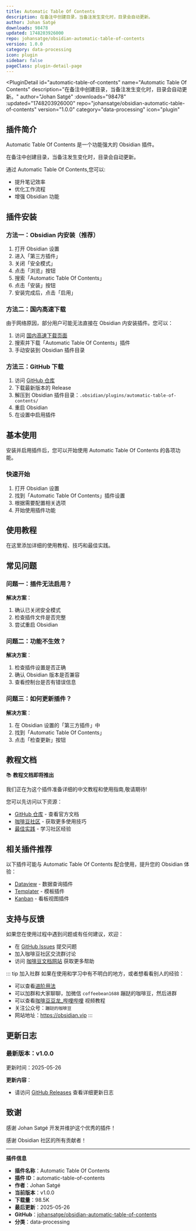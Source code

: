 ```yaml
---
title: Automatic Table Of Contents
description: 在备注中创建目录，当备注发生变化时，目录会自动更新。
author: Johan Satgé
downloads: 98478
updated: 1748203926000
repo: johansatge/obsidian-automatic-table-of-contents
version: 1.0.0
category: data-processing
icon: plugin
sidebar: false
pageClass: plugin-detail-page
---
```


<PluginDetail
  id="automatic-table-of-contents"
  name="Automatic Table Of Contents"
  description="在备注中创建目录，当备注发生变化时，目录会自动更新。"
  author="Johan Satgé"
  :downloads="98478"
  :updated="1748203926000"
  repo="johansatge/obsidian-automatic-table-of-contents"
  version="1.0.0"
  category="data-processing"
  icon="plugin"
>

<!-- AUTO_GENERATED_START -->
## 插件简介

Automatic Table Of Contents 是一个功能强大的 Obsidian 插件。

在备注中创建目录，当备注发生变化时，目录会自动更新。

通过 Automatic Table Of Contents,您可以:

- 提升笔记效率
- 优化工作流程
- 增强 Obsidian 功能

<!-- AUTO_GENERATED_END -->

<!-- AUTO_GENERATED_START -->
## 插件安装

### 方法一：Obsidian 内安装（推荐）

1. 打开 Obsidian 设置
2. 进入「第三方插件」
3. 关闭「安全模式」
4. 点击「浏览」按钮
5. 搜索「Automatic Table Of Contents」
6. 点击「安装」按钮
7. 安装完成后，点击「启用」

### 方法二：国内高速下载

由于网络原因，部分用户可能无法直接在 Obsidian 内安装插件。您可以：

1. 访问 [国内高速下载页面](/zh/documentation/obsidian-plugins-download.html)
2. 搜索并下载「Automatic Table Of Contents」插件
3. 手动安装到 Obsidian 插件目录

### 方法三：GitHub 下载

1. 访问 [GitHub 仓库](https://github.com/johansatge/obsidian-automatic-table-of-contents)
2. 下载最新版本的 Release
3. 解压到 Obsidian 插件目录：`.obsidian/plugins/automatic-table-of-contents/`
4. 重启 Obsidian
5. 在设置中启用插件

## 基本使用

安装并启用插件后，您可以开始使用 Automatic Table Of Contents 的各项功能。

### 快速开始

1. 打开 Obsidian 设置
2. 找到「Automatic Table Of Contents」插件设置
3. 根据需要配置相关选项
4. 开始使用插件功能

<!-- AUTO_GENERATED_END -->

<!-- CUSTOM_CONTENT_START:tutorial -->
## 使用教程

在这里添加详细的使用教程、技巧和最佳实践。

<!-- CUSTOM_CONTENT_END:tutorial -->

<!-- SHARED_CONTENT_START -->
## 常见问题

### 问题一：插件无法启用？

**解决方案**：
1. 确认已关闭安全模式
2. 检查插件文件是否完整
3. 尝试重启 Obsidian

### 问题二：功能不生效？

**解决方案**：
1. 检查插件设置是否正确
2. 确认 Obsidian 版本是否兼容
3. 查看控制台是否有错误信息

### 问题三：如何更新插件？

**解决方案**：
1. 在 Obsidian 设置的「第三方插件」中
2. 找到「Automatic Table Of Contents」
3. 点击「检查更新」按钮

## 教程文档

📚 **教程文档即将推出**

我们正在为这个插件准备详细的中文教程和使用指南,敬请期待!

您可以先访问以下资源：
- [GitHub 仓库](https://github.com/johansatge/obsidian-automatic-table-of-contents) - 查看官方文档
- [咖啡豆社区](/zh/bases/) - 获取更多使用技巧
- [最佳实践](/zh/best-practices/) - 学习社区经验

## 相关插件推荐

以下插件可能与 Automatic Table Of Contents 配合使用，提升您的 Obsidian 体验：

- [Dataview](/zh/plugins/dataview.html) - 数据查询插件
- [Templater](/zh/plugins/templater-obsidian.html) - 模板插件
- [Kanban](/zh/plugins/obsidian-kanban.html) - 看板视图插件

## 支持与反馈

如果您在使用过程中遇到问题或有任何建议，欢迎：

- 在 [GitHub Issues](https://github.com/johansatge/obsidian-automatic-table-of-contents/issues) 提交问题
- 加入咖啡豆社区交流群讨论
- 访问 [咖啡豆文档网站](https://obsidian.vip) 获取更多帮助

::: tip 加入社群
如果在使用和学习中有不明白的地方，或者想看看别人的经验：
- 可以查看[进阶用法](/zh/advanced)
- 可以加群和大家聊聊，加微信 `coffeebean1688` 蹦跶的咖啡豆，然后进群
- 可以查看[咖啡豆豆龙_哔哩哔哩](https://space.bilibili.com/618777356) 视频教程
- 关注公众号：`蹦跶的咖啡豆`
- 网站地址：https://obsidian.vip
:::
<!-- SHARED_CONTENT_END -->

<!-- AUTO_GENERATED_START -->
## 更新日志

### 最新版本：v1.0.0

更新时间：2025-05-26

**更新内容**：
- 请访问 [GitHub Releases](https://github.com/johansatge/obsidian-automatic-table-of-contents/releases) 查看详细更新日志

## 致谢

感谢 Johan Satgé 开发并维护这个优秀的插件！

感谢 Obsidian 社区的所有贡献者！

---

**插件信息**
- **插件名称**：Automatic Table Of Contents
- **插件 ID**：automatic-table-of-contents
- **作者**：Johan Satgé
- **当前版本**：v1.0.0
- **下载量**：98.5K
- **最后更新**：2025-05-26
- **GitHub**：[johansatge/obsidian-automatic-table-of-contents](https://github.com/johansatge/obsidian-automatic-table-of-contents)
- **分类**：data-processing
<!-- AUTO_GENERATED_END -->

</PluginDetail>

